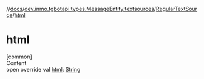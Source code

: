 //[docs](../../../index.md)/[dev.inmo.tgbotapi.types.MessageEntity.textsources](../index.md)/[RegularTextSource](index.md)/[html](html.md)



# html  
[common]  
Content  
open override val [html](html.md): [String](https://kotlinlang.org/api/latest/jvm/stdlib/kotlin/-string/index.html)  



